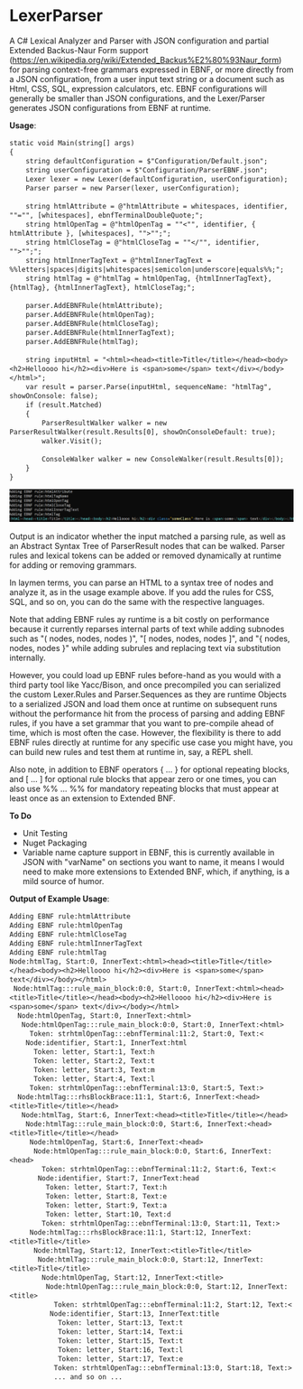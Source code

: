 # LexerParser
A C# Lexical Analyzer and Parser with JSON configuration and partial Extended Backus-Naur Form support (https://en.wikipedia.org/wiki/Extended_Backus%E2%80%93Naur_form) for parsing context-free grammars expressed in EBNF, or more directly from a JSON configuration, from a user input text string or a document such as Html, CSS, SQL, expression calculators, etc. EBNF configurations will generally be smaller than JSON configurations, and the Lexer/Parser generates JSON configurations from EBNF at runtime.

**Usage**:

```
static void Main(string[] args)
{
    string defaultConfiguration = $"Configuration/Default.json";
    string userConfiguration = $"Configuration/ParserEBNF.json";
    Lexer lexer = new Lexer(defaultConfiguration, userConfiguration);
    Parser parser = new Parser(lexer, userConfiguration);

    string htmlAttribute = @"htmlAttribute = whitespaces, identifier, ""="", [whitespaces], ebnfTerminalDoubleQuote;";
    string htmlOpenTag = @"htmlOpenTag = ""<"", identifier, { htmlAttribute }, [whitespaces], "">"";";
    string htmlCloseTag = @"htmlCloseTag = ""</"", identifier, "">"";";
    string htmlInnerTagText = @"htmlInnerTagText = %%letters|spaces|digits|whitespaces|semicolon|underscore|equals%%;";
    string htmlTag = @"htmlTag = htmlOpenTag, {htmlInnerTagText}, {htmlTag}, {htmlInnerTagText}, htmlCloseTag;";

    parser.AddEBNFRule(htmlAttribute);
    parser.AddEBNFRule(htmlOpenTag);
    parser.AddEBNFRule(htmlCloseTag);
    parser.AddEBNFRule(htmlInnerTagText);
    parser.AddEBNFRule(htmlTag);

    string inputHtml = "<html><head><title>Title</title></head><body><h2>Helloooo hi</h2><div>Here is <span>some</span> text</div></body></html>";
    var result = parser.Parse(inputHtml, sequenceName: "htmlTag", showOnConsole: false);
    if (result.Matched)
    {
        ParserResultWalker walker = new ParserResultWalker(result.Results[0], showOnConsoleDefault: true);
        walker.Visit();
        
        ConsoleWalker walker = new ConsoleWalker(result.Results[0]);
    }    
}
```

![Screenshot](https://raw.githubusercontent.com/JohnnyErnest/LexerParser/main/ParserImage.png)

Output is an indicator whether the input matched a parsing rule, as well as an Abstract Syntax Tree of ParserResult nodes that can be walked. Parser rules and lexical tokens can be added or removed dynamically at runtime for adding or removing grammars.

In laymen terms, you can parse an HTML to a syntax tree of nodes and analyze it, as in the usage example above. If you add the rules for CSS, SQL, and so on, you can do the same with the respective languages.

Note that adding EBNF rules ay runtime is a bit costly on performance because it currently reparses internal parts of text while adding subnodes such as "( nodes, nodes, nodes )", "[ nodes, nodes, nodes ]", and "{ nodes, nodes, nodes }" while adding subrules and replacing text via substitution internally. 

However, you could load up EBNF rules before-hand as you would with a third party tool like Yacc/Bison, and once precompiled you can serialized the custom Lexer.Rules and Parser.Sequences as they are runtime Objects to a serialized JSON and load them once at runtime on subsequent runs without the performance hit from the process of parsing and adding EBNF rules, if you have a set grammar that you want to pre-compile ahead of time, which is most often the case. However, the flexibility is there to add EBNF rules directly at runtime for any specific use case you might have, you can build new rules and test them at runtime in, say, a REPL shell.

Also note, in addition to EBNF operators { ... } for optional repeating blocks, and [ ... ] for optional rule blocks that appear zero or one times, you can also use %% ... %% for mandatory repeating blocks that must appear at least once as an extension to Extended BNF.

**To Do**

- Unit Testing
- Nuget Packaging
- Variable name capture support in EBNF, this is currently available in JSON with "varName" on sections you want to name, it means I would need to make more extensions to  Extended BNF, which, if anything, is a mild source of humor.

**Output of Example Usage**:

```
Adding EBNF rule:htmlAttribute
Adding EBNF rule:htmlOpenTag
Adding EBNF rule:htmlCloseTag
Adding EBNF rule:htmlInnerTagText
Adding EBNF rule:htmlTag
Node:htmlTag, Start:0, InnerText:<html><head><title>Title</title></head><body><h2>Helloooo hi</h2><div>Here is <span>some</span> text</div></body></html>
 Node:htmlTag:::rule_main_block:0:0, Start:0, InnerText:<html><head><title>Title</title></head><body><h2>Helloooo hi</h2><div>Here is <span>some</span> text</div></body></html>
  Node:htmlOpenTag, Start:0, InnerText:<html>
   Node:htmlOpenTag:::rule_main_block:0:0, Start:0, InnerText:<html>
     Token: strhtmlOpenTag:::ebnfTerminal:11:2, Start:0, Text:<
    Node:identifier, Start:1, InnerText:html
      Token: letter, Start:1, Text:h
      Token: letter, Start:2, Text:t
      Token: letter, Start:3, Text:m
      Token: letter, Start:4, Text:l
     Token: strhtmlOpenTag:::ebnfTerminal:13:0, Start:5, Text:>
  Node:htmlTag:::rhsBlockBrace:11:1, Start:6, InnerText:<head><title>Title</title></head>
   Node:htmlTag, Start:6, InnerText:<head><title>Title</title></head>
    Node:htmlTag:::rule_main_block:0:0, Start:6, InnerText:<head><title>Title</title></head>
     Node:htmlOpenTag, Start:6, InnerText:<head>
      Node:htmlOpenTag:::rule_main_block:0:0, Start:6, InnerText:<head>
        Token: strhtmlOpenTag:::ebnfTerminal:11:2, Start:6, Text:<
       Node:identifier, Start:7, InnerText:head
         Token: letter, Start:7, Text:h
         Token: letter, Start:8, Text:e
         Token: letter, Start:9, Text:a
         Token: letter, Start:10, Text:d
        Token: strhtmlOpenTag:::ebnfTerminal:13:0, Start:11, Text:>
     Node:htmlTag:::rhsBlockBrace:11:1, Start:12, InnerText:<title>Title</title>
      Node:htmlTag, Start:12, InnerText:<title>Title</title>
       Node:htmlTag:::rule_main_block:0:0, Start:12, InnerText:<title>Title</title>
        Node:htmlOpenTag, Start:12, InnerText:<title>
         Node:htmlOpenTag:::rule_main_block:0:0, Start:12, InnerText:<title>
           Token: strhtmlOpenTag:::ebnfTerminal:11:2, Start:12, Text:<
          Node:identifier, Start:13, InnerText:title
            Token: letter, Start:13, Text:t
            Token: letter, Start:14, Text:i
            Token: letter, Start:15, Text:t
            Token: letter, Start:16, Text:l
            Token: letter, Start:17, Text:e
           Token: strhtmlOpenTag:::ebnfTerminal:13:0, Start:18, Text:>
           ... and so on ...
```
